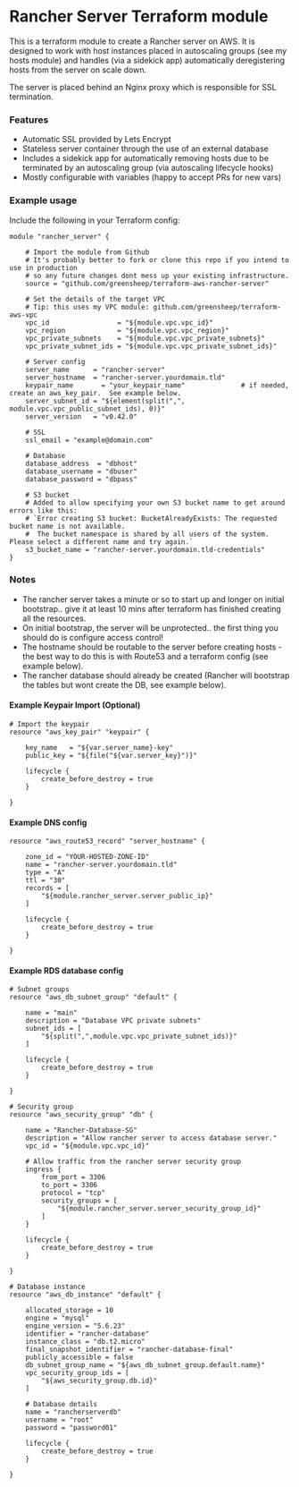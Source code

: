 # Rancher Server Terraform module

This is a terraform module to create a Rancher server on AWS.  It is designed to work with host instances placed in autoscaling groups (see my hosts module) and handles (via a sidekick app) automatically deregistering hosts from the server on scale down.

The server is placed behind an Nginx proxy which is responsible for SSL termination.

### Features

- Automatic SSL provided by Lets Encrypt
- Stateless server container through the use of an external database
- Includes a sidekick app for automatically removing hosts due to be terminated by an autoscaling group (via autoscaling lifecycle hooks)
- Mostly configurable with variables (happy to accept PRs for new vars)

### Example usage

Include the following in your Terraform config:

    module "rancher_server" {

        # Import the module from Github
        # It's probably better to fork or clone this repo if you intend to use in production
        # so any future changes dont mess up your existing infrastructure.
        source = "github.com/greensheep/terraform-aws-rancher-server"

        # Set the details of the target VPC
        # Tip: this uses my VPC module: github.com/greensheep/terraform-aws-vpc
        vpc_id                 = "${module.vpc.vpc_id}"
        vpc_region             = "${module.vpc.vpc_region}"
        vpc_private_subnets    = "${module.vpc.vpc_private_subnets}"
        vpc_private_subnet_ids = "${module.vpc.vpc_private_subnet_ids}"

        # Server config
        server_name      = "rancher-server"
        server_hostname  = "rancher-server.yourdomain.tld"
        keypair_name       = "your_keypair_name"              # if needed, create an aws_key_pair.  See example below.
        server_subnet_id = "${element(split(",", module.vpc.vpc_public_subnet_ids), 0)}"
        server_version   = "v0.42.0"

        # SSL
        ssl_email = "example@domain.com"

        # Database
        database_address  = "dbhost"
        database_username = "dbuser"
        database_password = "dbpass"

        # S3 bucket
        # Added to allow specifying your own S3 bucket name to get around errors like this:
        # `Error creating S3 bucket: BucketAlreadyExists: The requested bucket name is not available.
        #  The bucket namespace is shared by all users of the system. Please select a different name and try again.`
        s3_bucket_name = "rancher-server.yourdomain.tld-credentials"
    }

### Notes

- The rancher server takes a minute or so to start up and longer on initial bootstrap.. give it at least 10 mins after terraform has finished creating all the resources.
- On initial bootstrap, the server will be unprotected.. the first thing you should do is configure access control!
- The hostname should be routable to the server before creating hosts - the best way to do this is with Route53 and a terraform config (see example below).
- The rancher database should already be created (Rancher will bootstrap the tables but wont create the DB, see example below).


#### Example Keypair Import (Optional)

    # Import the keypair
    resource "aws_key_pair" "keypair" {

        key_name   = "${var.server_name}-key"
        public_key = "${file("${var.server_key}")}"

        lifecycle {
            create_before_destroy = true
        }

    }

#### Example DNS config

    resource "aws_route53_record" "server_hostname" {

        zone_id = "YOUR-HOSTED-ZONE-ID"
        name = "rancher-server.yourdomain.tld"
        type = "A"
        ttl = "30"
        records = [
            "${module.rancher_server.server_public_ip}"
        ]

        lifecycle {
            create_before_destroy = true
        }

    }

#### Example RDS database config

    # Subnet groups
    resource "aws_db_subnet_group" "default" {

        name = "main"
        description = "Database VPC private subnets"
        subnet_ids = [
            "${split(",",module.vpc.vpc_private_subnet_ids)}"
        ]

        lifecycle {
            create_before_destroy = true
        }

    }

    # Security group
    resource "aws_security_group" "db" {

        name = "Rancher-Database-SG"
        description = "Allow rancher server to access database server."
        vpc_id = "${module.vpc.vpc_id}"

        # Allow traffic from the rancher server security group
        ingress {
            from_port = 3306
            to_port = 3306
            protocol = "tcp"
            security_groups = [
                "${module.rancher_server.server_security_group_id}"
            ]
        }

        lifecycle {
            create_before_destroy = true
        }

    }

    # Database instance
    resource "aws_db_instance" "default" {

        allocated_storage = 10
        engine = "mysql"
        engine_version = "5.6.23"
        identifier = "rancher-database"
        instance_class = "db.t2.micro"
        final_snapshot_identifier = "rancher-database-final"
        publicly_accessible = false
        db_subnet_group_name = "${aws_db_subnet_group.default.name}"
        vpc_security_group_ids = [
            "${aws_security_group.db.id}"
        ]

        # Database details
        name = "rancherserverdb"
        username = "root"
        password = "password01"

        lifecycle {
            create_before_destroy = true
        }

    }
